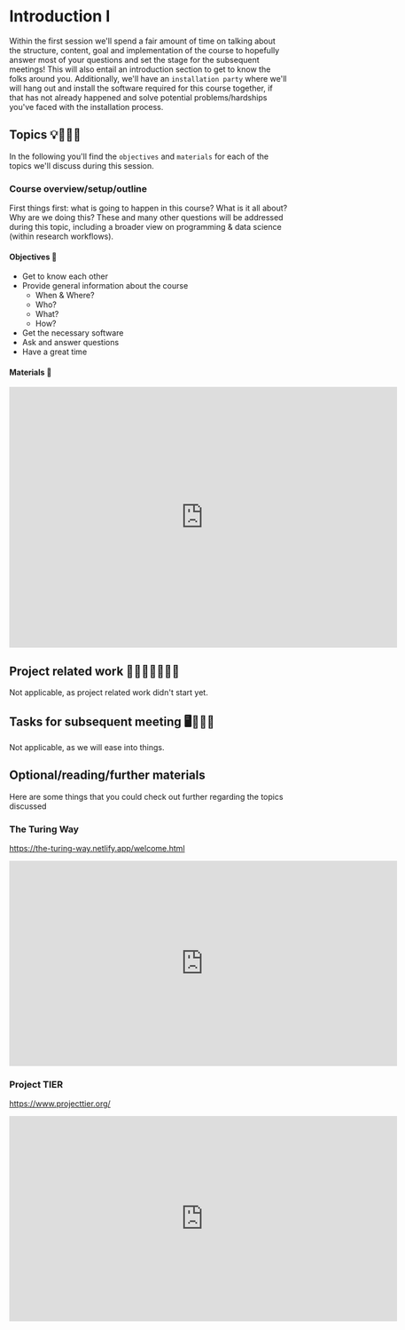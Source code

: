 # Introduction I

Within the first session we'll spend a fair amount of time on talking about the structure, content, goal and implementation of the course to hopefully answer most of your questions and set the stage for the subsequent meetings! This will also entail an introduction section to get to know the folks around you. Additionally, we'll have an `installation party` where we'll will hang out and install the software required for this course together, if that has not already happened and solve potential problems/hardships you've faced with the installation process.

## Topics 💡👨🏻‍🏫

In the following you'll find the `objectives` and `materials` for each of the topics we'll discuss during this session.

### Course overview/setup/outline

First things first: what is going to happen in this course? What is it all about? Why are we doing this? These and many other questions will be addressed during this topic, including a broader view on programming & data science (within research workflows).

#### Objectives 📍
- Get to know each other
- Provide general information about the course
    - When & Where?
    - Who?
    - What?
    - How?
- Get the necessary software  
- Ask and answer questions
- Have a great time

#### Materials 📓

<iframe src="https://docs.google.com/presentation/d/e/2PACX-1vRP3b--4LXmQ24wSmGBdt14Rbz9KQFb-zxkUxqdaBySX2ptgluzzBQ-qRI71ecmZg/embed?start=false&loop=false&delayms=3000" frameborder="0" width="700" height="470" allowfullscreen="true" mozallowfullscreen="true" webkitallowfullscreen="true"></iframe>

## Project related work 🥼🧑🏿‍🔬👩🏻‍🔬

Not applicable, as project related work didn't start yet.

## Tasks for subsequent meeting 🖥️✍🏽📖

Not applicable, as we will ease into things.

## Optional/reading/further materials

Here are some things that you could check out further regarding the topics discussed

### The Turing Way

https://the-turing-way.netlify.app/welcome.html

<iframe src="https://the-turing-way.netlify.app/welcome.html" frameborder="0" width="700" height="370"></iframe>

### Project TIER

https://www.projecttier.org/

<iframe src="https://www.projecttier.org/" frameborder="0" width="700" height="370"></iframe>
